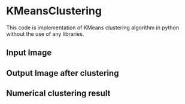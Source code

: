 # KMeansClustering
This code is implementation of KMeans clustering algorithm in python without the use of any libraries.

## Input Image


## Output Image after clustering

## Numerical clustering result
